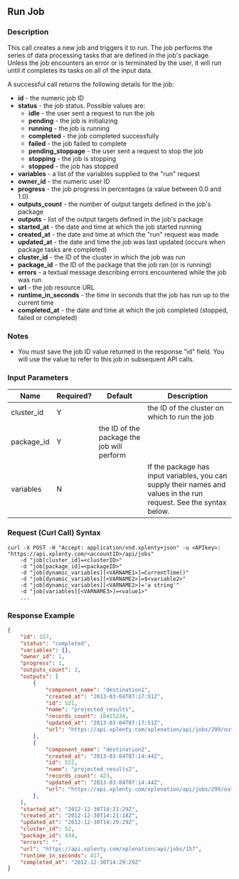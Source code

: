 ## Run Job

### Description
This call creates a new job and triggers it to run. The job performs the series of data processing tasks that are defined in the job's package. Unless the job encounters an error or is terminated by the user, it will run until it completes its tasks on all of the input data.

A successful call returns the following details for the job:

* **id** - the numeric job ID
* **status** - the job status. Possible values are: 
    * **idle** - the user sent a request to run the job
    * **pending** - the job is initializing
    * **running** - the job is running
    * **completed** - the job completed successfully
    * **failed** - the job failed to complete
    * **pending_stoppage** - the user sent a request to stop the job
    * **stopping** - the job is stopping
    * **stopped** - the job has stopped
* **variables** - a list of the variables supplied to the "run" request
* **owner_id** - the numeric user ID
* **progress** - the job progress in percentages (a value between 0.0 and 1.0)
* **outputs_count** - the number of output targets defined in the job's package
* **outputs** - list of the output targets defined in the job's package
* **started_at** - the date and time at which the job started running
* **created_at** - the date and time at which the "run" request was made 
* **updated_at** - the date and time the job was last updated (occurs when package tasks are completed)
* **cluster_id** - the ID of the cluster in which the job was run
* **package_id** - the ID of the package that the job ran (or is running)
* **errors** - a textual message describing errors encountered while the job was run
* **url** - the job resource URL
* **runtime_in_seconds** - the time in seconds that the job has run up to the current time
* **completed_at** - the date and time at which the job completed (stopped, failed or completed)

### Notes
* You must save the job ID value returned in the response "id" field. You will use the value to refer to this job in subsequent API calls.

### Input Parameters

|Name|Required?|Default|Description|
|----|---------|-------|-----------|
cluster_id|Y| |the ID of the cluster on which to run the job
package_id|Y |the ID of the package the job will perform
variables|N| |If the package has input variables, you can supply their names and values in the run request. See the syntax below.

### Request (Curl Call) Syntax
```shell
curl -X POST -H "Accept: application/vnd.xplenty+json" -u <APIkey>: "https://api.xplenty.com/<accountID>/api/jobs" 
	-d "job[cluster_id]=<clusterID>" 
	-d "job[package_id]=<packageID>" 
	-d "job[dynamic_variables][<VARNAME1>]=CurrentTime()" 
	-d "job[dynamic_variables][<VARNAME2>]=$<variable2>"
	-d "job[dynamic_variables][<VARNAME2>]='a string'"
	-d "job[variables][<VARNAME3>]=<value1>"
	...
```

### Response Example
```json
{
    "id": 157,
    "status": "completed",
    "variables": {},
    "owner_id": 1,
    "progress": 1,
    "outputs_count": 2,
    "outputs": [
        {
            "component_name": "destination1",
            "created_at": "2013-03-04T07:17:51Z",
            "id": 521,
            "name": "projected_results",
            "records_count": 10415234,
            "updated_at": "2013-03-04T07:17:51Z",
            "url": "https://api.xplenty.com/xplenation/api/jobs/299/outputs/521",
        },
        {
            "component_name": "destination2",
            "created_at": "2013-03-04T07:14:44Z",
            "id": 522,
            "name": "projected_results2",
            "records_count": 423,
            "updated_at": "2013-03-04T07:14:44Z",
            "url": "https://api.xplenty.com/xplenation/api/jobs/299/outputs/522",
        },
    ],
    "started_at": "2012-12-30T14:21:29Z",
    "created_at": "2012-12-30T14:21:18Z",
    "updated_at": "2012-12-30T14:29:29Z",
    "cluster_id": 52,
    "package_id": 434,
    "errors": "",
    "url": "https://api.xplenty.com/xplenation/api/jobs/157",
    "runtime_in_seconds": 417,
    "completed_at": "2012-12-30T14:29:29Z"
}
```
